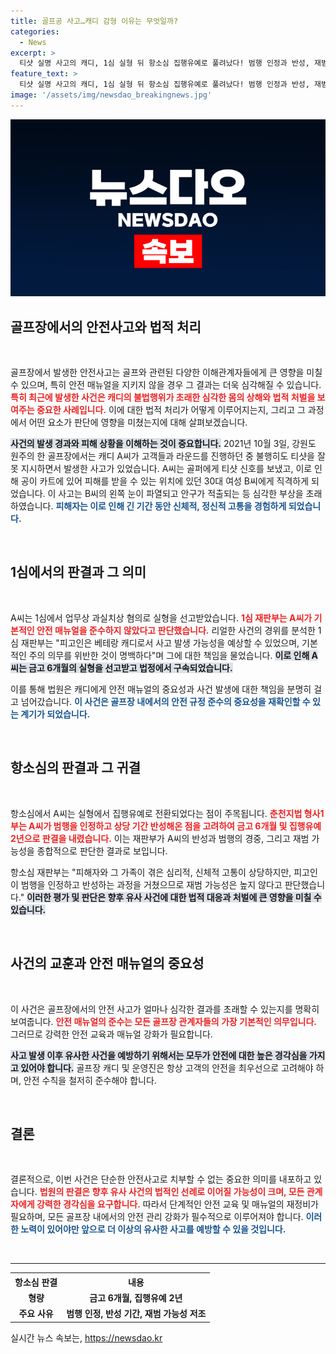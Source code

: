 ```yaml
---
title: 골프공 사고…캐디 감형 이유는 무엇일까?
categories:
  - News
excerpt: >
  티샷 실명 사고의 캐디, 1심 실형 뒤 항소심 집행유예로 풀려났다! 범행 인정과 반성, 재범 가능성을 이유로 한 이 결정은 피해자의 고통을 어떻게 감안했을까? 클릭해서 자세히 알아보세요!
feature_text: >
  티샷 실명 사고의 캐디, 1심 실형 뒤 항소심 집행유예로 풀려났다! 범행 인정과 반성, 재범 가능성을 이유로 한 이 결정은 피해자의 고통을 어떻게 감안했을까? 클릭해서 자세히 알아보세요!
image: '/assets/img/newsdao_breakingnews.jpg'
---
```


<p><img src="/assets/img/newsdao_breakingnews.jpg" alt="koreaapp 속보" /></p>

<h2 data-ke-size="size26">골프장에서의 안전사고와 법적 처리</h2>

<p data-ke-size="size16">&nbsp;</p>

<p>골프장에서 발생한 안전사고는 골프와 관련된 다양한 이해관계자들에게 큰 영향을 미칠 수 있으며, 특히 안전 매뉴얼을 지키지 않을 경우 그 결과는 더욱 심각해질 수 있습니다. <b><span style="color: #ee2323;">특히 최근에 발생한 사건은 캐디의 불법행위가 초래한 심각한 몸의 상해와 법적 처벌을 보여주는 중요한 사례입니다.</span></b> 이에 대한 법적 처리가 어떻게 이루어지는지, 그리고 그 과정에서 어떤 요소가 판단에 영향을 미쳤는지에 대해 살펴보겠습니다.</p>

<p><b><span style="background-color: #21538527;">사건의 발생 경과와 피해 상황을 이해하는 것이 중요합니다.</span></b> 2021년 10월 3일, 강원도 원주의 한 골프장에서는 캐디 A씨가 고객들과 라운드를 진행하던 중 불행히도 티샷을 잘못 지시하면서 발생한 사고가 있었습니다. A씨는 골퍼에게 티샷 신호를 보냈고, 이로 인해 공이 카트에 있어 피해를 받을 수 있는 위치에 있던 30대 여성 B씨에게 직격하게 되었습니다. 이 사고는 B씨의 왼쪽 눈이 파열되고 안구가 적출되는 등 심각한 부상을 초래하였습니다. <b><span style="color: #1a5490;">피해자는 이로 인해 긴 기간 동안 신체적, 정신적 고통을 경험하게 되었습니다.</span></b></p>

<p data-ke-size="size16">&nbsp;</p>

<h2 data-ke-size="size26">1심에서의 판결과 그 의미</h2>

<p data-ke-size="size16">&nbsp;</p>

<p>A씨는 1심에서 업무상 과실치상 혐의로 실형을 선고받았습니다. <b><span style="color: #ee2323;">1심 재판부는 A씨가 기본적인 안전 매뉴얼을 준수하지 않았다고 판단했습니다.</span></b> 리얼한 사건의 경위를 분석한 1심 재판부는 "피고인은 베테랑 캐디로서 사고 발생 가능성을 예상할 수 있었으며, 기본적인 주의 의무를 위반한 것이 명백하다"며 그에 대한 책임을 물었습니다. <b><span style="background-color: #21538527;">이로 인해 A씨는 금고 6개월의 실형을 선고받고 법정에서 구속되었습니다.</span></b></p>

<p>이를 통해 법원은 캐디에게 안전 매뉴얼의 중요성과 사건 발생에 대한 책임을 분명히 걸고 넘어갔습니다. <b><span style="color: #1a5490;">이 사건은 골프장 내에서의 안전 규정 준수의 중요성을 재확인할 수 있는 계기가 되었습니다.</span></b> </p>

<p data-ke-size="size16">&nbsp;</p>

<h2 data-ke-size="size26">항소심의 판결과 그 귀결</h2>

<p data-ke-size="size16">&nbsp;</p>

<p>항소심에서 A씨는 실형에서 집행유예로 전환되었다는 점이 주목됩니다. <b><span style="color: #ee2323;">춘천지법 형사1부는 A씨가 범행을 인정하고 상당 기간 반성해온 점을 고려하여 금고 6개월 및 집행유예 2년으로 판결을 내렸습니다.</span></b> 이는 재판부가 A씨의 반성과 범행의 경중, 그리고 재범 가능성을 종합적으로 판단한 결과로 보입니다. </p>

<p>항소심 재판부는 "피해자와 그 가족이 겪은 심리적, 신체적 고통이 상당하지만, 피고인이 범행을 인정하고 반성하는 과정을 거쳤으므로 재범 가능성은 높지 않다고 판단했습니다." <b><span style="background-color: #21538527;">이러한 평가 및 판단은 향후 유사 사건에 대한 법적 대응과 처벌에 큰 영향을 미칠 수 있습니다.</span></b> </p>

<p data-ke-size="size16">&nbsp;</p>

<h2 data-ke-size="size26">사건의 교훈과 안전 매뉴얼의 중요성</h2>

<p data-ke-size="size16">&nbsp;</p>

<p>이 사건은 골프장에서의 안전 사고가 얼마나 심각한 결과를 초래할 수 있는지를 명확히 보여줍니다. <b><span style="color: #ee2323;">안전 매뉴얼의 준수는 모든 골프장 관계자들의 가장 기본적인 의무입니다.</span></b> 그러므로 강력한 안전 교육과 매뉴얼 강화가 필요합니다.</p>

<p><b><span style="background-color: #21538527;">사고 발생 이후 유사한 사건을 예방하기 위해서는 모두가 안전에 대한 높은 경각심을 가지고 있어야 합니다.</span></b> 골프장 캐디 및 운영진은 항상 고객의 안전을 최우선으로 고려해야 하며, 안전 수칙을 철저히 준수해야 합니다.</p>

<p data-ke-size="size16">&nbsp;</p>

<h2 data-ke-size="size26">결론</h2>

<p data-ke-size="size16">&nbsp;</p>

<p>결론적으로, 이번 사건은 단순한 안전사고로 치부할 수 없는 중요한 의미를 내포하고 있습니다. <b><span style="color: #ee2323;">법원의 판결은 향후 유사 사건의 법적인 선례로 이어질 가능성이 크며, 모든 관계자에게 강력한 경각심을 요구합니다.</span></b> 따라서 단계적인 안전 교육 및 매뉴얼의 재정비가 필요하며, 모든 골프장 내에서의 안전 관리 강화가 필수적으로 이루어져야 합니다. <b><span style="color: #1a5490;">이러한 노력이 있어야만 앞으로 더 이상의 유사한 사고를 예방할 수 있을 것입니다.</span></b></p>

<p data-ke-size="size16">&nbsp;</p>

<hr />

<table style="width:100%;border-collapse:collapse;">
    <tr>
        <th style="text-align: center; height: 20px;"><b>항소심 판결</b></th>
        <th style="text-align: center; height: 20px;"><b>내용</b></th>
    </tr>
    <tr>
        <td style="text-align: center; height: 17px;"><b>형량</b></td>
        <td style="text-align: center; height: 17px;"><b>금고 6개월, 집행유예 2년</b></td>
    </tr>
    <tr>
        <td style="text-align: center; height: 17px;"><b>주요 사유</b></td>
        <td style="text-align: center; height: 17px;"><b>범행 인정, 반성 기간, 재범 가능성 저조</b></td>
    </tr>
</table>
실시간 뉴스 속보는, <a href="https://newsdao.kr" rel="dofollow">https://newsdao.kr</a>


